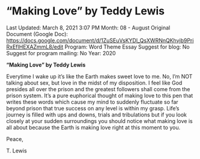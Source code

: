 # “Making Love” by Teddy Lewis

Last Updated: March 8, 2021 3:07 PM
Month: 08 - August
Original Document (Google Doc): https://docs.google.com/document/d/1ZuSEuVsKYDl_QsXWRNnQKhvjb9PriRxEfIHEXAZmmL8/edit
Program: Word Theme Essay
Suggest for blog: No
Suggest for program mailing: No
Year: 2020

**“Making Love” by Teddy Lewis**

Everytime I wake up it’s like the Earth makes sweet love to me. No, I’m NOT talking about sex, but love in the midst of my disposition. I feel like God presides all over the prison and the greatest followers shall come from the prison system. It’s a pure euphorical thought of making love to this pen that writes these words which cause my mind to suddenly fluctuate so far beyond prison that true success on any level is within my grasp. Life’s journey is filled with ups and downs, trials and tribulations but if you look closely at your sudden surroundings you should notice what making love is all about because the Earth is making love right at this moment to you.

Peace,

T. Lewis